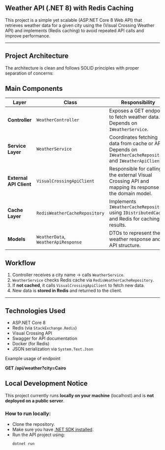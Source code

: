 ## Weather API (.NET 8) with Redis Caching

This project is a simple yet scalable (ASP.NET Core 8 Web API) that retrieves weather data for a given city
using the (Visual Crossing Weather API) and implements (Redis caching) to avoid repeated API calls and improve performance.

---

## Project Architecture

The architecture is clean and follows SOLID principles with proper separation of concerns:

## Main Components

| Layer | Class | Responsibility |
|-------|-------|----------------|
| **Controller** | `WeatherController` | Exposes a GET endpoint to fetch weather data. Depends on `IWeatherService`. |
| **Service Layer** | `WeatherService` | Coordinates fetching data from cache or API. Depends on `IWeatherCacheRepository` and `IWeatherApiClient`. |
| **External API Client** | `VisualCrossingApiClient` | Responsible for calling the external Visual Crossing API and mapping its response to the domain model. |
| **Cache Layer** | `RedisWeatherCacheRepository` | Implements `IWeatherCacheRepository` using `IDistributedCache` and Redis for caching results. |
| **Models** | `WeatherData`, `WeatherApiResponse` | DTOs to represent the weather response and API structure. |

 
## Workflow

1. Controller receives a city name → calls `WeatherService`.
2. `WeatherService` checks Redis cache via `RedisWeatherCacheRepository`.
3. If **not cached**, it calls `VisualCrossingApiClient` to fetch new data.
4. New data is **stored in Redis** and returned to the client.

---

## Technologies Used

- ASP.NET Core 8
- Redis (via `StackExchange.Redis`)
- Visual Crossing API
- Swagger for API documentation
- Docker (for Redis)
- JSON serialization via `System.Text.Json`

Example usage of endpoint 

  **GET /api/weather?city=Cairo**

## Local Development Notice

This project currently runs **locally on your machine** (localhost) and is **not deployed on a public server**.

### How to run locally:
- Clone the repository.
- Make sure you have [.NET SDK installed](https://dotnet.microsoft.com/download).
- Run the API project using:
  ```bash
  dotnet run
